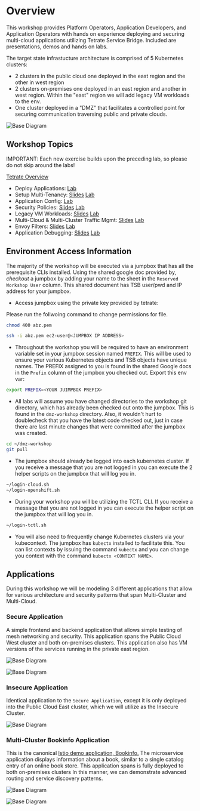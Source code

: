 # Overview
This workshop provides Platform Operators, Application Developers, and Application Operators with hands on experience deploying and securing multi-cloud applications utilizing Tetrate Service Bridge.  Included are presentations, demos and hands on labs.

The target state infrastucture architecture is comprised of 5 Kubernetes clusters:
- 2 clusters in the public cloud one deployed in the east region and the other in west region
- 2 clusters on-premises one deployed in an east region and another in west region.  Within the "east" region we will add legacy VM workloads to the env.
- One cluster deployed in a "DMZ" that facilitates a controlled point for securing communication traversing public and private clouds.

![Base Diagram](images/infra-arch.png)

## Workshop Topics
IMPORTANT: Each new exercise builds upon the preceding lab, so please do not skip around the labs!

[Tetrate Overview](https://docs.google.com/presentation/d/11VD8G8uFDSjRqtPNJmxZUND7hlc3kiY6bGNhNRBxbJ8/edit#slide=id.gb61fe1c3b5_0_0)

- Deploy Applications: [Lab](00-App-Deployment/README.md)
- Setup Multi-Tenancy: [Slides](https://docs.google.com/presentation/d/11VD8G8uFDSjRqtPNJmxZUND7hlc3kiY6bGNhNRBxbJ8/edit#slide=id.ge82d745ba0_0_716) [Lab](01-Tenancy/README.md)
- Application Config: [Lab](02-App-Config/README.md)
- Security Policies: [Slides](https://docs.google.com/presentation/d/11VD8G8uFDSjRqtPNJmxZUND7hlc3kiY6bGNhNRBxbJ8/edit#slide=id.ge82d745ba0_0_737) [Lab](03-Security/README.md)
- Legacy VM Workloads: [Slides](https://docs.google.com/presentation/d/11VD8G8uFDSjRqtPNJmxZUND7hlc3kiY6bGNhNRBxbJ8/edit#slide=id.ge82d745ba0_0_731) [Lab](04-VM/README.md)
- Multi-Cloud & Multi-Cluster Traffic Mgmt: [Slides](https://docs.google.com/presentation/d/11VD8G8uFDSjRqtPNJmxZUND7hlc3kiY6bGNhNRBxbJ8/edit#slide=id.ge82d745ba0_0_731) [Lab](05-LB/README.md)
- Envoy Filters: [Slides](https://docs.google.com/presentation/d/11VD8G8uFDSjRqtPNJmxZUND7hlc3kiY6bGNhNRBxbJ8/edit#slide=id.ge82d745ba0_0_731) [Lab](06-Envoy/README.md)
- Application Debugging: [Slides](https://docs.google.com/presentation/d/11VD8G8uFDSjRqtPNJmxZUND7hlc3kiY6bGNhNRBxbJ8/edit#slide=id.ge82d745ba0_0_743) [Lab](07-Debugging/README.md)

## Environment Access Information
The majority of the workshop will be executed via a jumpbox that has all the prerequisite CLIs installed.  Using the shared google doc provided by, *checkout* a jumpbox by adding your name to the sheet in the `Reserved Workshop User` column.  This shared document has TSB user/pwd and IP address for your jumpbox.

- Access jumpbox using the private key provided by tetrate:

Please run the follwoing command to change permissions for file. 
```bash
chmod 400 abz.pem
```
 
```bash
ssh -i abz.pem ec2-user@<JUMPBOX IP ADDRESS>
```
- Throughout the workshop you will be required to have an environment variable set in your jumpbox session named `PREFIX`.  This will be used to ensure your various Kubernetes objects and TSB objects have unique names.  The PREFIX assigned to you is found in the shared Google docs in the `Prefix` column of the jumpbox you checked out.  Export this env var:
```bash
export PREFIX=<YOUR JUIMPBOX PREFIX>
```


- All labs will assume you have changed directories to the workshop git directory, which has already been checked out onto the jumpbox.  This is found in the `dmz-workshop` directory.  Also, it wouldn't hurt to doublecheck that you have the latest code checked out, just in case there are last minute changes that were committed after the jumpbox was created.
```bash
cd ~/dmz-workshop
git pull
```

- The jumpbox should already be logged into each kubernetes cluster.  If you receive a message that you are not logged in you can execute the 2 helper scripts on the jumpbox that will log you in.
```bash
~/login-cloud.sh
~/login-openshift.sh

```

- During your workshop you will be utilizing the TCTL CLI.  If you receive a message that you are not logged in you can execute the helper script on the jumpbox that will log you in.
```bash
~/login-tctl.sh

```

- You will also need to frequently change Kubernetes clusters via your kubecontext.  The jumpbox has `kubectx` installed to facilitate this.  You can list contexts by issuing the command `kubectx` and you can change you context with the command `kubectx <CONTEXT NAME>`.

## Applications

During this workshop we will be modeling 3 different applications that allow for various architecture and security patterns that span Multi-Cluster and Multi-Cloud.

### Secure Application
A simple frontend and backend application that allows simple testing of mesh networking and security.  This application spans the Public Cloud West cluster and both on-premises clusters.  This application also has VM versions of the services running in the private east region.

![Base Diagram](images/secure-app-arch.png)

![Base Diagram](images/secure-app.png)

### Insecure Application
Identical application to the `Secure Application`, except it is only deployed into the Public Cloud East cluster, which we will utilize as the Insecure Cluster.

![Base Diagram](images/insecure-app-arch.png)

### Multi-Cluster Bookinfo Application
This is the canonical [Istio demo application, Bookinfo.](https://istio.io/latest/docs/examples/bookinfo/)  The microservice application displays information about a book, similar to a single catalog entry of an online book store.  This application spans is fully deployed to both on-premises clusters In this manner, we can demonstrate advanced routing and service discovery patterns.

![Base Diagram](images/bookinfo-app.png)

![Base Diagram](images/bookinfo-app-arch.png)
